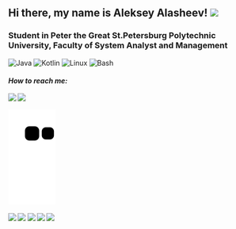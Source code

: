 <h2>Hi there, my name is Aleksey Alasheev! </a> 
<img src="https://github.com/blackcater/blackcater/raw/main/images/Hi.gif" height="32"/></h2>
<h3>Student in Peter the Great St.Petersburg Polytechnic University, Faculty of System Analyst and Management</h3>

![Java](https://img.shields.io/badge/java-%23ED8B00.svg?style=for-the-badge&logo=java&logoColor=white)
![Kotlin](https://img.shields.io/badge/kotlin-%230095D5.svg?style=for-the-badge&logo=kotlin&logoColor=white)
![Linux](https://img.shields.io/badge/Linux-FCC624?style=for-the-badge&logo=linux&logoColor=black)
![Bash](https://img.shields.io/badge/shell_script-%23121011.svg?style=for-the-badge&logo=gnu-bash&logoColor=white)

<h5> How to reach me:
<br><br> 
<a href="mailto:alex1976212@gmail.com"><img src="https://img.shields.io/badge/-alex1976212@gmail.com-D14836?style=flat&logo=Gmail&logoColor=white"/></a>
<a href="https://t.me/StayinAlV"><img src="https://img.shields.io/badge/telegram-%40StayinAlV-blue"/></a> 


![Snake animation](https://github.com/alex1232115/alex1232115/blob/output/github-snake.svg)
<!-- -- ![Snake animation](https://github.com/alex1232115/alex1232115/blob/output/github-snake.svg) -->
![](https://github-profile-summary-cards.vercel.app/api/cards/profile-details?username=alex1232115&theme=solarized_dark)
![](https://github-profile-summary-cards.vercel.app/api/cards/repos-per-language?username=alex1232115&theme=solarized_dark)
![](https://github-profile-summary-cards.vercel.app/api/cards/most-commit-language?username=alex1232115&theme=solarized_dark)
![](https://github-profile-summary-cards.vercel.app/api/cards/stats?username=alex1232115&theme=solarized_dark)
![](https://github-profile-summary-cards.vercel.app/api/cards/productive-time?username=alex1232115&theme=solarized_dark)


<!--

- 👋 Hi, I’m @ALX or just Aleksey

- 👀 I’m interested in programming, surfing, running

- 🌱 I’m currently learning Java & Kotlin

- 💞️ I’m looking to collaborate with interesting and ambitious people 

- 📫 How to reach me: very easy, you can write me on my email - alex1976212@gmail.com

alex1232115/alex1232115 is a ✨ special ✨ repository because its `README.md` (this file) appears on your GitHub profile.
You can click the Preview link to take a look at your changes.

-->
